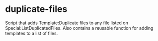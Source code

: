 # duplicate-files
Script that adds Template:Duplicate files to any file listed on Special:ListDuplicatedFiles. Also contains a reusable function for adding templates to a list of files.